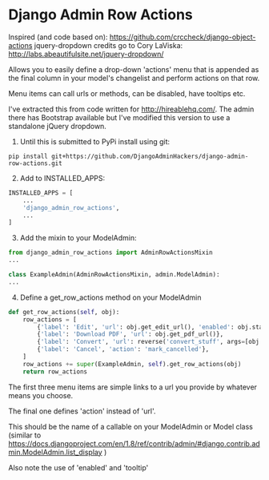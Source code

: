 Django Admin Row Actions
========================

Inspired (and code based on): https://github.com/crccheck/django-object-actions
jquery-dropdown credits go to Cory LaViska: http://labs.abeautifulsite.net/jquery-dropdown/

Allows you to easily define a drop-down 'actions' menu that is appended as the final column in your model's changelist
and perform actions on that row.

Menu items can call urls or methods, can be disabled, have tooltips etc.

I've extracted this from code written for http://hireablehq.com/. The admin there has Bootstrap available but I've
modified this version to use a standalone jQuery dropdown.


1. Until this is submitted to PyPi install using git:

```
pip install git+https://github.com/DjangoAdminHackers/django-admin-row-actions.git
```
    
2. Add to INSTALLED_APPS:

```python
INSTALLED_APPS = [
    ...
    'django_admin_row_actions',
    ...
]
```
    
3. Add the mixin to your ModelAdmin:

```python
from django_admin_row_actions import AdminRowActionsMixin
...

class ExampleAdmin(AdminRowActionsMixin, admin.ModelAdmin):
...

```
    

4. Define a get_row_actions method on your ModelAdmin

```python
def get_row_actions(self, obj):
    row_actions = [
        {'label': 'Edit', 'url': obj.get_edit_url(), 'enabled': obj.status is not 'cancelled'},
        {'label': 'Download PDF', 'url': obj.get_pdf_url()},
        {'label': 'Convert', 'url': reverse('convert_stuff', args=[obj.id]), tooltip='Convert stuff'},
        {'label': 'Cancel', 'action': 'mark_cancelled'},
    ]
    row_actions += super(ExampleAdmin, self).get_row_actions(obj)
    return row_actions
```

The first three menu items are simple links to a url you provide by whatever means you choose.

The final one defines 'action' instead of 'url'.

This should be the name of a callable on your ModelAdmin or Model class
(similar to https://docs.djangoproject.com/en/1.8/ref/contrib/admin/#django.contrib.admin.ModelAdmin.list_display )

Also note the use of 'enabled' and 'tooltip' 
    
